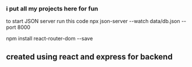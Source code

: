 ### i put all my projects here for fun

to start JSON server run this code
npx json-server --watch data/db.json --port 8000

npm install react-router-dom --save

## created using react and express for backend

